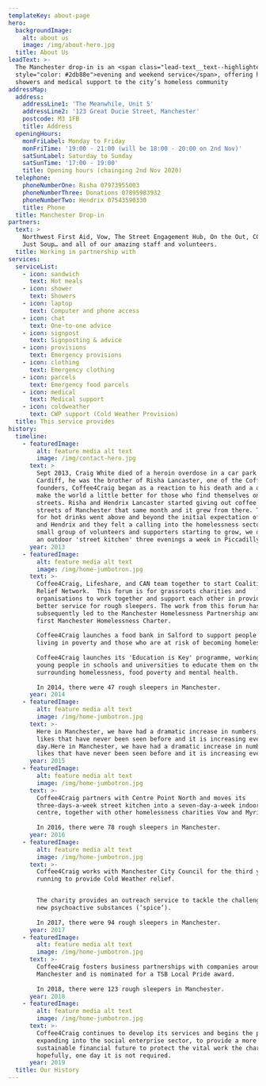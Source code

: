 ```yaml
---
templateKey: about-page
hero:
  backgroundImage:
    alt: about us
    image: /img/about-hero.jpg
  title: About Us
leadText: >-
  The Manchester drop-in is an <span class="lead-text__text--highlighted"
  style="color: #2db88e">evening and weekend service</span>, offering hot meals,
  showers and medical support to the city’s homeless community
addressMap:
  address:
    addressLine1: 'The Meanwhile, Unit 5'
    addressLine2: '123 Great Ducie Street, Manchester'
    postcode: M3 1FB
    title: Address
  openingHours:
    monFriLabel: Monday to Friday
    monFriTime: '19:00 - 21:00 (will be 18:00 - 20:00 on 2nd Nov)'
    satSunLabel: Saturday to Sunday
    satSunTime: '17:00 - 19:00'
    title: Opening hours (chainging 2nd Nov 2020)
  telephone:
    phoneNumberOne: Risha 07973955003
    phoneNumberThree: Donations 07895983932
    phoneNumberTwo: Hendrix 07543590330
    title: Phone
  title: Manchester Drop-in
partners:
  text: >
    Northwest First Aid, Vow, The Street Engagement Hub, On the Out, COR and Not
    Just Soup… and all of our amazing staff and volunteers.
  title: Working in partnership with
services:
  serviceList:
    - icon: sandwich
      text: Hot meals
    - icon: shower
      text: Showers
    - icon: laptop
      text: Computer and phone access
    - icon: chat
      text: One-to-one advice
    - icon: signpost
      text: Signposting & advice
    - icon: provisions
      text: Emergency provisions
    - icon: clothing
      text: Emergency clothing
    - icon: parcels
      text: Emergency food parcels
    - icon: medical
      text: Medical support
    - icon: coldweather
      text: CWP support (Cold Weather Provision)
  title: This service provides
history:
  timeline:
    - featuredImage:
        alt: feature media alt text
        image: /img/contact-hero.jpg
      text: >
        Sept 2013, Craig White died of a heroin overdose in a car park in
        Cardiff, he was the brother of Risha Lancaster, one of the Coffee4Craig
        founders, Coffee4Craig began as a reaction to his death and a desire to
        make the world a little better for those who find themselves on the
        streets. Risha and Hendrix Lancaster started giving out coffee on the
        streets of Manchester that same month and it grew from there. The demand
        for hot drinks went above and beyond the initial expectation of Risha
        and Hendrix and they felt a calling into the homelessness sector. With a
        small group of volunteers and supporters starting to grow, we developed
        an outdoor 'street kitchen' three evenings a week in Piccadilly Gardens.
      year: 2013
    - featuredImage:
        alt: feature media alt text
        image: /img/home-jumbotron.jpg
      text: >-
        Coffee4Craig, Lifeshare, and CAN team together to start Coalition of
        Relief Network.  This forum is for grassroots charities and
        organisations to work together and support each other in providing a
        better service for rough sleepers. The work from this forum has
        subsequently led to the Manchester Homelessness Partnership and the
        first Manchester Homelessness Charter.
         
        Coffee4Craig launches a food bank in Salford to support people who are
        living in poverty and those who are at risk of becoming homeless.
         
        Coffee4Craig launches its 'Education is Key' programme, working with
        young people in schools and universities to educate them on the issues
        surrounding homelessness, food poverty and mental health. 
         
        In 2014, there were 47 rough sleepers in Manchester.
      year: 2014
    - featuredImage:
        alt: feature media alt text
        image: /img/home-jumbotron.jpg
      text: >-
        Here in Manchester, we have had a dramatic increase in numbers, the
        likes that have never been seen before and it is increasing every
        day.Here in Manchester, we have had a dramatic increase in numbers, the
        likes that have never been seen before and it is increasing every day.
      year: 2015
    - featuredImage:
        alt: feature media alt text
        image: /img/home-jumbotron.jpg
      text: >-
        Coffee4Craig partners with Centre Point North and moves its
        three-days-a-week street kitchen into a seven-day-a-week indoor drop-in
        centre, together with other homelessness charities Vow and Myriad. 
         
        In 2016, there were 78 rough sleepers in Manchester.
      year: 2016
    - featuredImage:
        alt: feature media alt text
        image: /img/home-jumbotron.jpg
      text: >-
        Coffee4Craig works with Manchester City Council for the third year
        running to provide Cold Weather relief. 


        The charity provides an outreach service to tackle the challenges around
        new psychoactive substances (‘spice’).
         
        In 2017, there were 94 rough sleepers in Manchester.
      year: 2017
    - featuredImage:
        alt: feature media alt text
        image: /img/home-jumbotron.jpg
      text: >-
        Coffee4Craig fosters business partnerships with companies around
        Manchester and is nominated for a TSB Local Pride award.
         
        In 2018, there were 123 rough sleepers in Manchester.
      year: 2018
    - featuredImage:
        alt: feature media alt text
        image: /img/home-jumbotron.jpg
      text: >-
        Coffee4Craig continues to develop its services and begins the process of
        expanding into the social enterprise sector, to provide a more
        sustainable financial future to protect the vital work the charity does,
        hopefully, one day it is not required. 
      year: 2019
  title: Our History
---
```


